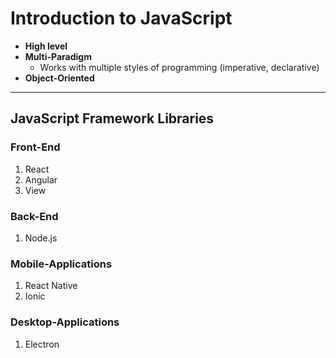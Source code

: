 # Introduction to JavaScript

- **High level**
- **Multi-Paradigm**
    - Works with multiple styles of programming (imperative, declarative)
- **Object-Oriented**

---
## JavaScript Framework Libraries
### **Front-End**
1) React
2) Angular
3) View

### **Back-End**
1) Node.js

### **Mobile-Applications**
1) React Native
2) Ionic

### **Desktop-Applications**
1) Electron

